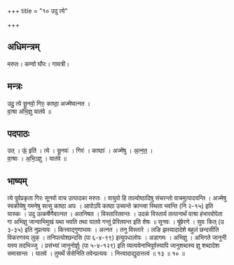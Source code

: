 +++
title = "१० उदु त्ये"

+++
## अधिमन्त्रम्
मरुतः। कण्वो घौरः। गायत्री।

## मन्त्रः
उदु॒ त्ये सू॒नवो॒ गिरः॒ काष्ठा॒ अज्मे॑ष्वत्नत ।  
वा॒श्रा अ॑भि॒ज्ञु यात॑वे ॥

## पदपाठः
उत् । ऊं॒ इति॑ । त्ये । सू॒नवः॑ । गिरः॑ । काष्ठाः॑ । अज्मे॑षु । अ॒त्न॒त॒ ।  
वा॒श्राः । अ॒भि॒ऽज्ञु । यात॑वे ॥

## भाष्यम्
त्ये पूर्वप्रकृता गिरः सूनवो वाच उत्पादका मरुतः । वायुवो हि ताल्वोष्ठादिषु संचरन्तो वाचमुत्पादयन्ति । अज्मेषु स्वकीयेषु गमनेषु सत्सु काष्ठा अपः । आपोऽपि काष्ठा उच्यन्ते क्रान्त्वा स्थिता भवन्ति (नि २-१५) इति यास्कः । उदु उत्कर्षेणैवात्नत । अतनिषत । विस्तारितवन्तः । उदकं विस्तार्य तत्पानार्थं वाश्रा हंभारवोपेता गा अभिज्ञु जान्वाभिमुखं यथा भवति तथा यातवे गन्तुं प्रेरितवन्त इति शेषः ॥ सूनवः । षूंष्रेरणे । सुवः कित् (उ ३-३५) इति नुप्रत्ययः । कित्त्वाद्गुणाभावः । अत्नत । तनु विस्तारे । लङि झस्यादादेशे बहुलं छन्दसीति विकरणस्य लुक् । तनिपत्योश्छन्दसि (पा ६-४-९९) इत्युपधालोपः । अडागमः । अभिज्ञु । अभिगते जानुनी यस्य तदभिज्जु । प्रसंभ्यां जानुनोर्ज्ञुः (पा ५-४-१२९) इति व्यत्ययेनाभिपूर्वस्यापि जानुशब्दस्य ज्ञु शब्दादेशः समासान्तः । यातवे । तुमर्थे सेसेनिति तवेन्प्रत्ययः । नित्त्वादाद्युदात्तत्वं ॥ १३ ॥ १० ॥